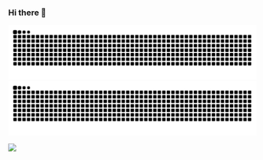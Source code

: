 ### Hi there 👋

![github contribution grid snake animation](https://raw.githubusercontent.com/spin3l/spin3l/output/github-contribution-grid-snake-dark.svg#gh-dark-mode-only)
![github contribution grid snake animation](https://raw.githubusercontent.com/spin3l/spin3l/output/github-contribution-grid-snake.svg#gh-light-mode-only)

![](https://komarev.com/ghpvc/?username=spin3l)

